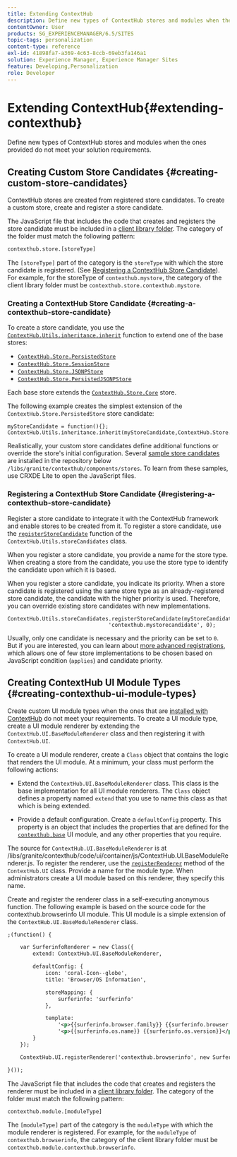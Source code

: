 ```yaml
---
title: Extending ContextHub
description: Define new types of ContextHub stores and modules when the ones provided do not meet your solution requirements
contentOwner: User
products: SG_EXPERIENCEMANAGER/6.5/SITES
topic-tags: personalization
content-type: reference
exl-id: 41898fa7-a369-4c63-8ccb-69eb3fa146a1
solution: Experience Manager, Experience Manager Sites
feature: Developing,Personalization
role: Developer
---
```

# Extending ContextHub{#extending-contexthub}

Define new types of ContextHub stores and modules when the ones provided do not meet your solution requirements.

## Creating Custom Store Candidates {#creating-custom-store-candidates}

ContextHub stores are created from registered store candidates. To create a custom store, create and register a store candidate.

The JavaScript file that includes the code that creates and registers the store candidate must be included in a [client library folder](/help/sites-developing/clientlibs.md#creating-client-library-folders). The category of the folder must match the following pattern:

```xml
contexthub.store.[storeType]
```

The `[storeType]` part of the category is the `storeType` with which the store candidate is registered. (See [Registering a ContextHub Store Candidate](/help/sites-developing/ch-extend.md#registering-a-contexthub-store-candidate)). For example, for the storeType of `contexthub.mystore`, the category of the client library folder must be `contexthub.store.contexthub.mystore`.

### Creating a ContextHub Store Candidate {#creating-a-contexthub-store-candidate}

To create a store candidate, you use the [`ContextHub.Utils.inheritance.inherit`](/help/sites-developing/contexthub-api.md#inherit-child-parent) function to extend one of the base stores:

* [`ContextHub.Store.PersistedStore`](/help/sites-developing/contexthub-api.md#contexthub-store-persistedstore)
* [`ContextHub.Store.SessionStore`](/help/sites-developing/contexthub-api.md#contexthub-store-sessionstore)
* [`ContextHub.Store.JSONPStore`](/help/sites-developing/contexthub-api.md#contexthub-store-jsonpstore)
* [`ContextHub.Store.PersistedJSONPStore`](/help/sites-developing/contexthub-api.md#contexthub-store-persistedjsonpstore)

Each base store extends the [`ContextHub.Store.Core`](/help/sites-developing/contexthub-api.md#contexthub-store-core) store.

The following example creates the simplest extension of the `ContextHub.Store.PersistedStore` store candidate:

```
myStoreCandidate = function(){};
ContextHub.Utils.inheritance.inherit(myStoreCandidate,ContextHub.Store.PersistedStore);

```

Realistically, your custom store candidates define additional functions or override the store's initial configuration. Several [sample store candidates](/help/sites-developing/ch-samplestores.md) are installed in the repository below `/libs/granite/contexthub/components/stores`. To learn from these samples, use CRXDE Lite to open the JavaScript files.

### Registering a ContextHub Store Candidate {#registering-a-contexthub-store-candidate}

Register a store candidate to integrate it with the ContextHub framework and enable stores to be created from it. To register a store candidate, use the [`registerStoreCandidate`](/help/sites-developing/contexthub-api.md#registerstorecandidate-store-storetype-priority-applies) function of the `ContextHub.Utils.storeCandidates` class.

When you register a store candidate, you provide a name for the store type. When creating a store from the candidate, you use the store type to identify the candidate upon which it is based.

When you register a store candidate, you indicate its priority. When a store candidate is registered using the same store type as an already-registered store candidate, the candidate with the higher priority is used. Therefore, you can override existing store candidates with new implementations.

```
ContextHub.Utils.storeCandidates.registerStoreCandidate(myStoreCandidate,
                                'contexthub.mystorecandidate', 0);
```

Usually, only one candidate is necessary and the priority can be set to `0`. But if you are interested, you can learn about [more advanced registrations,](/help/sites-developing/contexthub-api.md#registerstorecandidate-store-storetype-priority-applies) which allows one of few store implementations to be chosen based on JavaScript condition (`applies`) and candidate priority.

## Creating ContextHub UI Module Types {#creating-contexthub-ui-module-types}

Create custom UI module types when the ones that are [installed with ContextHub](/help/sites-developing/ch-samplemodules.md) do not meet your requirements. To create a UI module type, create a UI module renderer by extending the `ContextHub.UI.BaseModuleRenderer` class and then registering it with `ContextHub.UI`.

To create a UI module renderer, create a `Class` object that contains the logic that renders the UI module. At a minimum, your class must perform the following actions:

* Extend the `ContextHub.UI.BaseModuleRenderer` class. This class is the base implementation for all UI module renderers. The `Class` object defines a property named `extend` that you use to name this class as that which is being extended.

* Provide a default configuration. Create a `defaultConfig` property. This property is an object that includes the properties that are defined for the [`contexthub.base`](/help/sites-developing/ch-samplemodules.md#contexthub-base-ui-module-type) UI module, and any other properties that you require.

The source for `ContextHub.UI.BaseModuleRenderer` is at /libs/granite/contexthub/code/ui/container/js/ContextHub.UI.BaseModuleRenderer.js. To register the renderer, use the [`registerRenderer`](/help/sites-developing/contexthub-api.md#registerrenderer-moduletype-renderer-dontrender) method of the `ContextHub.UI` class. Provide a name for the module type. When administrators create a UI module based on this renderer, they specify this name.

Create and register the renderer class in a self-executing anonymous function. The following example is based on the source code for the contexthub.browserinfo UI module. This UI module is a simple extension of the `ContextHub.UI.BaseModuleRenderer` class.

```xml
;(function() {

    var SurferinfoRenderer = new Class({
        extend: ContextHub.UI.BaseModuleRenderer,

        defaultConfig: {
            icon: 'coral-Icon--globe',
            title: 'Browser/OS Information',

            storeMapping: {
                surferinfo: 'surferinfo'
            },

            template:
                '<p>{{surferinfo.browser.family}} {{surferinfo.browser.version}}</p>' +
                '<p>{{surferinfo.os.name}} {{surferinfo.os.version}}</p>'
        }
    });

    ContextHub.UI.registerRenderer('contexthub.browserinfo', new SurferinfoRenderer());

}());
```

The JavaScript file that includes the code that creates and registers the renderer must be included in a [client library folder](/help/sites-developing/clientlibs.md#creating-client-library-folders). The category of the folder must match the following pattern:

```xml
contexthub.module.[moduleType]
```

The `[moduleType]` part of the category is the `moduleType` with which the module renderer is registered. For example, for the `moduleType` of `contexthub.browserinfo`, the category of the client library folder must be `contexthub.module.contexthub.browserinfo`.
